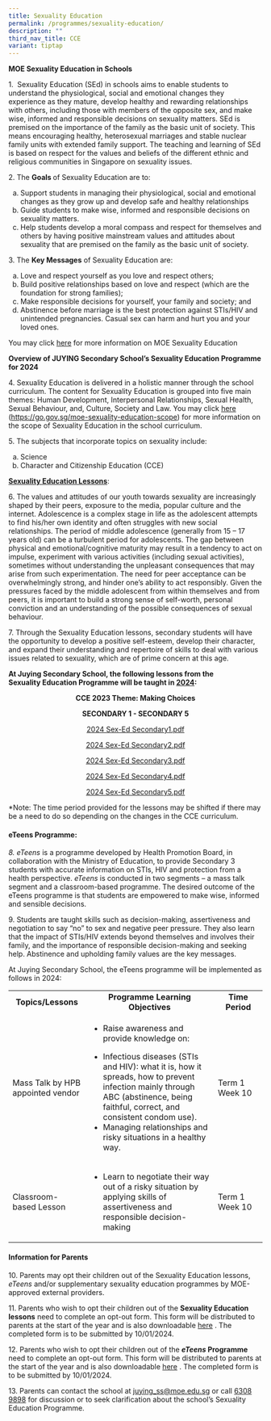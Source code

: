 ```yaml
---
title: Sexuality Education
permalink: /programmes/sexuality-education/
description: ""
third_nav_title: CCE
variant: tiptap
---
```

<p><strong>MOE&nbsp;Sexuality Education in Schools</strong></p>
<p>         

1.&nbsp; Sexuality Education (SEd) in schools aims to enable students to understand the physiological, social and emotional changes they experience as they mature, develop healthy and rewarding relationships with others, including those with members of the opposite sex, and make wise, informed and responsible decisions on sexuality matters. SEd is premised on the importance of the family as the basic unit of society. This means encouraging healthy, heterosexual marriages and stable nuclear family units with extended family support. The teaching and learning of SEd is based on respect for the values and beliefs of the different ethnic and religious communities in Singapore on sexuality issues.</p>
<p>2. The <strong>Goals&nbsp;</strong>of Sexuality Education are to:</p>
<ol style="list-style-type: lower-alpha;">
<li>          Support students in managing their physiological, social and emotional changes as they grow up and develop safe and healthy relationships</li>
<li>          Guide students to make wise, informed and responsible decisions on sexuality matters.</li>
<li>          Help students develop a moral compass and respect for themselves and others by having positive mainstream values and attitudes about sexuality that are premised on the family as the basic unit of society.</li>
</ol>
<p>3. The <strong>Key Messages</strong>&nbsp;of Sexuality Education are:</p>
<ol style="list-style-type: lower-alpha;">
<li>Love and respect yourself as you love and respect others;</li>
<li>Build positive relationships based on love and respect (which are the foundation for strong families);</li>
<li>Make responsible decisions for yourself, your family and society; and</li>
<li>Abstinence before marriage is the best protection against STIs/HIV and unintended pregnancies. Casual sex can harm and hurt you and your loved ones.</li>
</ol>
<p>You may&nbsp;click&nbsp;<a rel="noopener" href="https://www.moe.gov.sg/education-in-sg/our-programmes/sexuality-education">here</a>&nbsp;for more information on MOE Sexuality Education</p>
<p><strong>Overview of&nbsp;JUYING Secondary&nbsp;School’s&nbsp;Sexuality Education Programme for 2024</strong></p>
<p>4. Sexuality Education is delivered in a holistic manner through the school curriculum. The content for Sexuality Education is grouped into five main themes: Human Development, Interpersonal Relationships, Sexual Health, Sexual Behaviour, and, Culture, Society and Law. You may click <a href="https://go.gov.sg/moe-sexuality-education-scope">here</a> (<a href="https://go.gov.sg/moe-sexuality-education-scope">https://go.gov.sg/moe-sexuality-education-scope</a>) for more information on the scope of Sexuality Education in the school curriculum.</p>
<p>5. The subjects that incorporate topics on sexuality include:</p>
<ol style="list-style-type: lower-alpha;">
<li>Science</li>
<li>Character and Citizenship Education (CCE)</li>
</ol>
<p><strong><u>Sexuality Education Lessons</u></strong>:</p>
<p>6. The values and attitudes of our youth towards sexuality are increasingly shaped by their peers, exposure to the media, popular culture and the internet. Adolescence is a complex stage in life as the adolescent attempts to find his/her own identity and often struggles with new social relationships. The period of middle adolescence (generally from 15 – 17 years old) can be a turbulent period for adolescents. The gap between physical and emotional/cognitive maturity may result in a tendency to act on impulse, experiment with various activities (including sexual activities), sometimes without understanding the unpleasant consequences that may arise from such experimentation. The need for peer acceptance can be overwhelmingly strong, and hinder one’s ability to act responsibly. Given the pressures faced by the middle adolescent from within themselves and from peers, it is important to build a strong sense of self-worth, personal conviction and an understanding of the possible consequences of sexual behaviour.</p>
<p>7. Through the Sexuality Education lessons, secondary students will have the opportunity to develop a positive self-esteem, develop their character, and expand their understanding and repertoire of skills to deal with various issues related to sexuality, which are of prime concern at this age.</p>
<p><strong>At Juying Secondary School, the following lessons from the<br>Sexuality Education Programme will be taught in&nbsp;<u>2024</u>:</strong></p>
<p style="text-align: center;"><strong>CCE 2023 Theme: Making Choices</strong></p>
<p style="text-align: center;"><strong>SECONDARY 1 - SECONDARY 5</strong></p>
<p><a href="https://drive.google.com/file/d/1qgMVwTS-GnsdtdzJHoRixTyFhnTZkLi9/view?usp=sharing"></a></p><p style="text-align: center;"><a href="https://drive.google.com/file/d/1qgMVwTS-GnsdtdzJHoRixTyFhnTZkLi9/view?usp=sharing">2024 Sex-Ed Secondary1.pdf</a></p>
<p><a href="https://drive.google.com/file/d/1yhDoV8jl48IjIt0ru_qch_h5eaBAOtbL/view?usp=sharing"></a></p><p style="text-align: center;"><a href="https://drive.google.com/file/d/1yhDoV8jl48IjIt0ru_qch_h5eaBAOtbL/view?usp=sharing">2024 Sex-Ed Secondary2.pdf</a></p>
<p><a href="https://drive.google.com/file/d/1B94bih65x2vs9aKPr5dUxiIR9i0grbaD/view?usp=sharing"></a></p><p style="text-align: center;"><a href="https://drive.google.com/file/d/1B94bih65x2vs9aKPr5dUxiIR9i0grbaD/view?usp=sharing">2024 Sex-Ed Secondary3.pdf</a></p>
<p><a href="https://drive.google.com/file/d/1wa5548a9-Qx6yxumIzZpCD04Q58muf4V/view?usp=sharing"></a></p><p style="text-align: center;"><a href="https://drive.google.com/file/d/1wa5548a9-Qx6yxumIzZpCD04Q58muf4V/view?usp=sharing">2024 Sex-Ed Secondary4.pdf</a></p>
<p><a href="https://drive.google.com/file/d/1vDqPrwdyClhRlif9WL6kT-tw9DjIKruj/view?usp=sharing"></a></p><p style="text-align: center;"><a href="https://drive.google.com/file/d/1vDqPrwdyClhRlif9WL6kT-tw9DjIKruj/view?usp=sharing">2024 Sex-Ed Secondary5.pdf</a></p>
<p>*Note: The time period provided for the lessons may be shifted if there may be a need to do so depending on the changes in the CCE curriculum.</p>
<h4><strong>eTeens&nbsp;Programme:</strong></h4>
<p><em>8. eTeens</em>&nbsp;is a programme developed by Health Promotion Board, in collaboration with the Ministry of Education, to provide Secondary 3 students with accurate information on STIs, HIV and protection from a health perspective.&nbsp;<em>eTeens</em>&nbsp;is conducted in two segments – a mass talk segment and a classroom-based programme. The          
 desired outcome of the eTeens programme is that students are empowered to make wise, informed and sensible decisions.</p>
<p>9. Students are taught skills such as decision-making, assertiveness and negotiation to say “no” to sex and negative peer pressure. They also learn that the impact of STIs/HIV extends beyond themselves and involves their family,          and the importance of responsible decision-making and seeking help. Abstinence and upholding family values are the key messages.</p>
<p>At Juying Secondary School, the eTeens programme will be implemented as follows in 2024:</p>
<table><colgroup><col width="168"><col width="387"><col width="133"></colgroup>
<tbody>
<tr>
<td style="text-align: center;"><strong>Topics/Lessons</strong></td>
<td style="text-align: center;"><strong>Programme Learning Objectives</strong></td>
<td style="text-align: center;"><strong>Time Period</strong></td>
</tr>
<tr>
<td>Mass Talk by HPB appointed vendor</td>
<td>
<ul>
<li aria-level="1" dir="ltr">  

 Raise awareness and provide knowledge on:</li>
<li aria-level="1" dir="ltr">  Infectious diseases (STIs and HIV): what it is, how it spreads, how to prevent infection mainly through ABC (abstinence, being faithful, correct, and consistent condom use).</li>
<li aria-level="1" dir="ltr">          Managing relationships and risky situations in a healthy way.</li>

</ul>
</td>
<td>Term 1 Week 10</td>
</tr>
<tr>
<td>Classroom-based Lesson</td>
<td>
<ul>
<li aria-level="1" dir="ltr">Learn to negotiate their way out of a risky situation by applying skills of assertiveness and responsible decision-making</li>
</ul>
</td>
<td>Term 1 Week 10</td>
</tr>
</tbody>
</table>
<h4><strong>Information for Parents</strong></h4>
<p>10. Parents may opt their children out of the Sexuality Education lessons, <em>eTeens</em> and/or supplementary sexuality education programmes by MOE-approved external providers.</p>
<p>11. Parents who wish to opt their children out of the <strong>Sexuality Education lessons</strong> need to complete an opt-out form. This form will be distributed to parents at the start of the year and is also downloadable <a href="https://drive.google.com/file/d/1OrFh1hzFd79Af0201QuQ7TdleHamdg_X/view?usp=sharing">here</a> . The completed form is to be submitted by 10/01/2024.</p>
<p>12. Parents who wish to opt their children out of the <strong><em>eTeens </em>P</strong><strong>rogramme</strong> need to complete an opt-out form. This form will be distributed to parents at the start of the year and is also downloadable <a href="https://drive.google.com/file/d/1yocs1qle0f_S_egrGfVCxCc-NrMUnAAV/view?usp=sharing">here</a> . The completed form is to be submitted by 10/01/2024.</p>
<p>13. Parents can contact the school at <a href="mailto:juying_ss@moe.edu.sg">juying_ss@moe.edu.sg</a> or call <u>6308 9898</u> for discussion or to seek clarification about the school’s Sexuality Education Programme.</p>